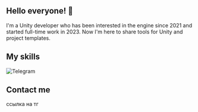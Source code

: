 ## Hello everyone! 👋

I'm a Unity developer who has been interested in the engine since 2021 and started full-time work in 2023. Now I'm here to share tools for Unity and project templates.


## My skills

![Telegram](https://img.shields.io/badge/with%20a%20logo-grey?style=for-the-badge&logo=unity)

## Contact me

ссылка на тг


